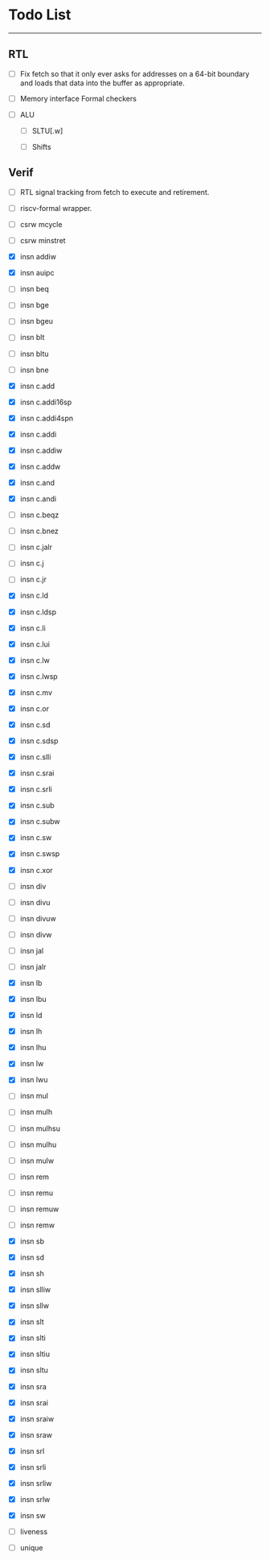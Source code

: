 
# Todo List

---

## RTL

- [ ] Fix fetch so that it only ever asks for addresses on a 64-bit boundary
      and loads that data into the buffer as appropriate.

- [ ] Memory interface Formal checkers

- [ ] ALU

  - [ ] SLTU[.w]

  - [ ] Shifts

## Verif

- [ ] RTL signal tracking from fetch to execute and retirement.

- [ ] riscv-formal wrapper.

- [ ] csrw mcycle
- [ ] csrw minstret
- [x] insn addiw
- [x] insn auipc
- [ ] insn beq
- [ ] insn bge
- [ ] insn bgeu
- [ ] insn blt
- [ ] insn bltu
- [ ] insn bne
- [x] insn c.add
- [x] insn c.addi16sp
- [x] insn c.addi4spn
- [x] insn c.addi
- [x] insn c.addiw
- [x] insn c.addw
- [x] insn c.and
- [x] insn c.andi
- [ ] insn c.beqz
- [ ] insn c.bnez
- [ ] insn c.jalr
- [ ] insn c.j
- [ ] insn c.jr
- [x] insn c.ld
- [x] insn c.ldsp
- [x] insn c.li
- [x] insn c.lui
- [x] insn c.lw
- [x] insn c.lwsp
- [x] insn c.mv
- [x] insn c.or
- [x] insn c.sd
- [x] insn c.sdsp
- [x] insn c.slli
- [x] insn c.srai
- [x] insn c.srli
- [x] insn c.sub
- [x] insn c.subw
- [x] insn c.sw
- [x] insn c.swsp
- [x] insn c.xor
- [ ] insn div
- [ ] insn divu
- [ ] insn divuw
- [ ] insn divw
- [ ] insn jal
- [ ] insn jalr
- [x] insn lb
- [x] insn lbu
- [x] insn ld
- [x] insn lh
- [x] insn lhu
- [x] insn lw
- [x] insn lwu
- [ ] insn mul
- [ ] insn mulh
- [ ] insn mulhsu
- [ ] insn mulhu
- [ ] insn mulw
- [ ] insn rem
- [ ] insn remu
- [ ] insn remuw
- [ ] insn remw
- [x] insn sb
- [x] insn sd
- [x] insn sh
- [x] insn slliw
- [x] insn sllw
- [x] insn slt
- [x] insn slti
- [x] insn sltiu
- [x] insn sltu
- [x] insn sra
- [x] insn srai
- [x] insn sraiw
- [x] insn sraw
- [x] insn srl
- [x] insn srli
- [x] insn srliw
- [x] insn srlw
- [x] insn sw
- [ ] liveness
- [ ] unique

